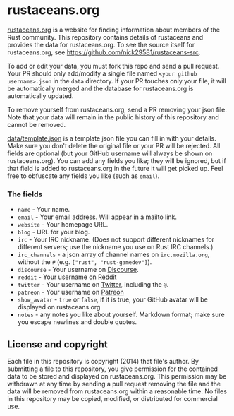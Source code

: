 rustaceans.org
==============

[rustaceans.org](http://www.rustaceans.org) is a website for finding information
about members of the Rust community. This repository contains details of
rustaceans and provides the data for rustaceans.org. To see the source itself
for rustaceans.org, see https://github.com/nick29581/rustaceans-src.

To add or edit your data, you must fork this repo and send a pull request. Your
PR should only add/modify a single file named `<your github username>.json` in
the `data` directory. If your PR touches only your file, it will be
automatically merged and the database for rustaceans.org is automatically
updated.

To remove yourself from rustaceans.org, send a PR removing your json file. Note
that your data will remain in the public history of this repository and cannot
be removed.

[data/template.json](https://github.com/nick29581/rustaceans.org/blob/master/data/template.json)
is a template json file you can fill in with your details. Make sure you don't
delete the original file or your PR will be rejected. All fields are optional
(but your GitHub username will always be shown on rustaceans.org). You can add
any fields you like; they will be ignored, but if that field is added to
rustaceans.org in the future it will get picked up. Feel free to obfuscate any
fields you like (such as `email`).

### The fields

* `name` - Your name.
* `email` - Your email address. Will appear in a mailto link.
* `website` - Your homepage URL.
* `blog` - URL for your blog.
* `irc` - Your IRC nickname.  (Does not support different nicknames for
  different servers; use the nickname you use on Rust IRC channels.)
* `irc_channels` - a json array of channel names on `irc.mozilla.org`, without
  the `#` (e.g. `["rust", "rust-gamedev"]`).
* `discourse` - Your username on [Discourse](https://internals.rust-lang.org/).
* `reddit` - Your username on [Reddit](https://www.reddit.com/r/rust/)
* `twitter` - Your username on [Twitter](https://twitter.com/), including the
  `@`.
* `patreon` - Your username on [Patreon](https://www.patreon.com/)
* `show_avatar` - `true` or `false`, if it is true, your GitHub avatar will be
  displayed on rustaceans.org
* `notes` - any notes you like about yourself. Markdown format; make sure you
  escape newlines and double quotes.

## License and copyright

Each file in this repository is copyright (2014) that file's author. By
submitting a file to this repository, you give permission for the contained data
to be stored and displayed on rustaceans.org. This permission may be withdrawn
at any time by sending a pull request removing the file and the data will be
removed from rustaceans.org within a reasonable time. No files in this
repository may be copied, modified, or distributed for commercial use.
